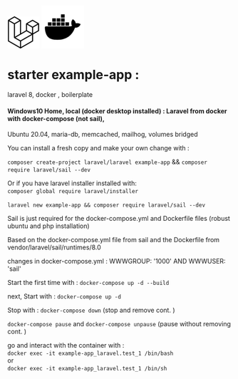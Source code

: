 ![logo laravel](laravel_icon.png)  ![logo docker](docker_icon.png)
# starter example-app :
laravel 8, docker , boilerplate
#### Windows10 Home, local (docker desktop installed) : Laravel from docker with docker-compose (not sail),  
Ubuntu 20.04, maria-db, memcached, mailhog, volumes bridged

You can install a fresh copy and make your own change with :

`composer create-project laravel/laravel example-app` && `composer require laravel/sail --dev`

Or if you have laravel installer installed with:  
`composer global require laravel/installer`

`laravel new example-app && composer require laravel/sail --dev`

Sail is just required for the docker-compose.yml and Dockerfile files (robust ubuntu and php installation)

Based on the docker-compose.yml file from sail and the Dockerfile from vendor/laravel/sail/runtimes/8.0

changes in docker-compose.yml : WWWGROUP: '1000' AND WWWUSER: 'sail'

Start the first time with : `docker-compose up -d --build`

next, Start with : `docker-compose up -d`

Stop with : `docker-compose down` (stop and remove cont. )

`docker-compose pause` and `docker-compose unpause` (pause without removing cont. )

go and interact with the container with :  
`docker exec -it example-app_laravel.test_1 /bin/bash`  
or  
`docker exec -it example-app_laravel.test_1 /bin/sh`
